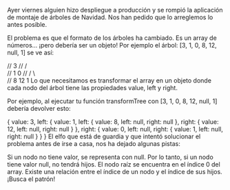 Ayer viernes alguien hizo despliegue a producción y se rompió la aplicación de montaje de árboles de Navidad. Nos han pedido que lo arreglemos lo antes posible.

El problema es que el formato de los árboles ha cambiado. Es un array de números… ¡pero debería ser un objeto! Por ejemplo el árbol: [3, 1, 0, 8, 12, null, 1] se ve así:

//        3
//      /   \
//     1     0
//    / \     \
//   8  12     1
Lo que necesitamos es transformar el array en un objeto donde cada nodo del árbol tiene las propiedades value, left y right.

Por ejemplo, al ejecutar tu función transformTree con [3, 1, 0, 8, 12, null, 1] debería devolver esto:

{
  value: 3,
  left: {
    value: 1,
    left: {
      value: 8,
      left: null,
      right: null
    },
    right: {
      value: 12,
      left: null,
      right: null
    }
  },
  right: {
    value: 0,
    left: null,
    right: {
      value: 1,
      left: null,
      right: null
    }
  }
}
El elfo que está de guardia y que intentó solucionar el problema antes de irse a casa, nos ha dejado algunas pistas:

Si un nodo no tiene valor, se representa con null. Por lo tanto, si un nodo tiene valor null, no tendrá hijos.
El nodo raíz se encuentra en el índice 0 del array.
Existe una relación entre el índice de un nodo y el índice de sus hijos. ¡Busca el patrón!